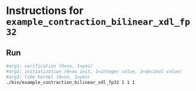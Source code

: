 # Instructions for ```example_contraction_bilinear_xdl_fp32```

## Run
```bash
#arg1: verification (0=no, 1=yes)
#arg2: initialization (0=no init, 1=integer value, 2=decimal value)
#arg3: time kernel (0=no, 1=yes)
./bin/example_contraction_bilinear_xdl_fp32 1 1 1
```
